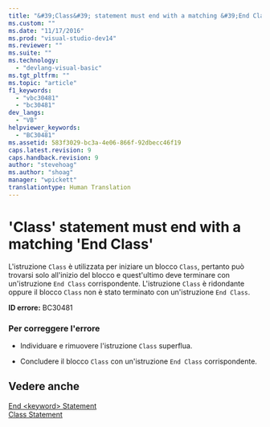 ```yaml
---
title: "&#39;Class&#39; statement must end with a matching &#39;End Class&#39; | Microsoft Docs"
ms.custom: ""
ms.date: "11/17/2016"
ms.prod: "visual-studio-dev14"
ms.reviewer: ""
ms.suite: ""
ms.technology: 
  - "devlang-visual-basic"
ms.tgt_pltfrm: ""
ms.topic: "article"
f1_keywords: 
  - "vbc30481"
  - "bc30481"
dev_langs: 
  - "VB"
helpviewer_keywords: 
  - "BC30481"
ms.assetid: 583f3029-bc3a-4e06-866f-92dbecc46f19
caps.latest.revision: 9
caps.handback.revision: 9
author: "stevehoag"
ms.author: "shoag"
manager: "wpickett"
translationtype: Human Translation
---
```

# &#39;Class&#39; statement must end with a matching &#39;End Class&#39;
L'istruzione `Class` è utilizzata per iniziare un blocco `Class`, pertanto può trovarsi solo all'inizio del blocco e quest'ultimo deve terminare con un'istruzione `End Class` corrispondente.  L'istruzione `Class` è ridondante oppure il blocco `Class` non è stato terminato con un'istruzione `End Class`.  
  
 **ID errore:** BC30481  
  
### Per correggere l'errore  
  
-   Individuare e rimuovere l'istruzione `Class` superflua.  
  
-   Concludere il blocco `Class` con un'istruzione `End Class` corrispondente.  
  
## Vedere anche  
 [End \<keyword\> Statement](../../../visual-basic/language-reference/statements/end-keyword-statement.md)   
 [Class Statement](../../../visual-basic/language-reference/statements/class-statement.md)